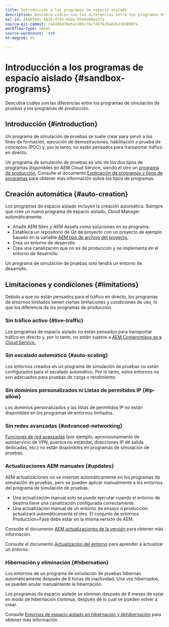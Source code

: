 ```yaml
---
title: Introducción a los programas de espacio aislado
description: Descubra cuáles son las diferencias entre los programas de simulación de pruebas y los programas de producción.
exl-id: 4606590c-6826-4794-9d2e-5548a00aa2fa
source-git-commit: ca849bd76e5ac40bc76cf497619a82b238d898fa
workflow-type: tm+mt
source-wordcount: '438'
ht-degree: 2%

---
```



# Introducción a los programas de espacio aislado {#sandbox-programs}

Descubra cuáles son las diferencias entre los programas de simulación de pruebas y los programas de producción.

## Introducción {#introduction}

Un programa de simulación de pruebas se suele crear para servir a los fines de formación, ejecución de demostraciones, habilitación o prueba de conceptos (POC) y, por lo tanto, no están pensados para transportar tráfico en directo.

Un programa de simulación de pruebas es uno de los dos tipos de programas disponibles en AEM Cloud Service, siendo el otro un [programa de producción.](introduction-production-programs.md) Consulte el documento [Explicación de programas y tipos de programas](/help/implementing/cloud-manager/getting-access-to-aem-in-cloud/program-types.md) para obtener más información sobre los tipos de programas.

## Creación automática {#auto-creation}

Los programas de espacio aislado incluyen la creación automática. Siempre que cree un nuevo programa de espacio aislado, Cloud Manager automáticamente:

* Añade AEM Sites y AEM Assets como soluciones en su programa.
* Establece un repositorio de Git de proyecto con un proyecto de ejemplo basado en la variable [AEM tipo de archivo del proyecto.](https://experienceleague.adobe.com/docs/experience-manager-core-components/using/developing/archetype/overview.html?lang=es)
* Crea un entorno de desarrollo.
* Crea una canalización que no es de producción y se implementa en el entorno de desarrollo.

Un programa de simulación de pruebas solo tendrá un entorno de desarrollo.

## Limitaciones y condiciones {#limitations}

Debido a que no están pensados para el tráfico en directo, los programas de entornos limitados tienen ciertas limitaciones y condiciones de uso, lo que los diferencia de los programas de producción.

### Sin tráfico activo {#live-traffic}

Los programas de espacio aislado no están pensados para transportar tráfico en directo y, por lo tanto, no están sujetos a [AEM Compromisos as a Cloud Service.](https://www.adobe.com/legal/service-commitments.html)

### Sin escalado automático {#auto-scaling}

Los entornos creados en un programa de simulación de pruebas no están configurados para el escalado automático. Por lo tanto, estos entornos no son adecuados para pruebas de carga o rendimiento.

### Sin dominios personalizados ni Listas de permitidos IP {#ip-allow}

Los dominios personalizados y las listas de permitidos IP no están disponibles en los programas de entornos limitados.

### Sin redes avanzadas {#advanced-networking}

[Funciones de red avanzadas](/help/security/configuring-advanced-networking.md) (por ejemplo, aprovisionamiento de autoservicio de VPN, puertos no estándar, direcciones IP de salida dedicadas, etc.) no están disponibles en programas de simulación de pruebas.

### Actualizaciones AEM manuales {#updates}

AEM actualizaciones no se insertan automáticamente en los programas de simulación de pruebas, pero se pueden aplicar manualmente a los entornos del programa de simulación de pruebas.

* Una actualización manual solo se puede ejecutar cuando el entorno de destino tiene una canalización configurada correctamente.
* Una actualización manual de un entorno de ensayo o producción actualizará automáticamente el otro. El conjunto de entornos Producción+Fase debe estar en la misma versión de AEM.

Consulte el documento [AEM actualizaciones de la versión](/help/implementing/deploying/aem-version-updates.md) para obtener más información.

Consulte el documento [Actualización del entorno](/help/implementing/cloud-manager/manage-environments.md#updating-dev-environment) para aprender a actualizar un entorno.

### Hibernación y eliminación {#hibernation}

Los entornos de un programa de simulación de pruebas hibernan automáticamente después de 8 horas de inactividad. Una vez hibernados, se pueden anular manualmente la hibernación.

Los programas de espacio aislado se eliminan después de 6 meses de estar en modo de hibernación continua, después de lo cual se pueden volver a crear.

Consulte [Entornos de espacio aislado en hibernación y dehibernación](/help/implementing/cloud-manager/getting-access-to-aem-in-cloud/hibernating-environments.md) para obtener más información.
